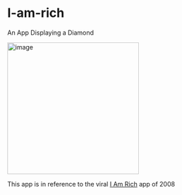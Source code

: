 # I-am-rich
An App Displaying a Diamond

<img width="298" alt="image" src="https://user-images.githubusercontent.com/79285555/177438438-0c037a49-a7cf-40ed-b135-6b273aa5fcbc.png">

This app is in reference to the viral [I Am Rich](https://en.wikipedia.org/wiki/I_Am_Rich) app of 2008
